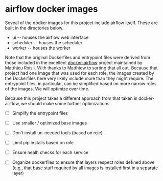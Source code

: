 # airflow docker images

Seveal of the dodker images for this project include airflow itself.  These are built in the directories below.

- ui -- houses the airflow web interface
- scheduler -- houses the scheduler
- worker -- houses the worker

Note that the original Dockerfiles and entrypoint files were derived from those
included in the excellent [docker-airflow](https://github.com/puckel/docker-airflow) project maintained by Matthieu Roisil.  With thanks to Matthiew to sorting that
all out.  Because that project had one image that was used for each role, the
images created by the Dockerfiles here very likely include more than they might
require.  The entrypoint files, in particular, can
be simplified based on more narrow roles of the images.  We will optimize over time.

Because this project takes a different approach from that taken in docker-airflow,
we should make some further optimizations:

- [ ] Simplify the entrypoint files
- [ ] Use smaller / optimized base images
- [ ] Don't install un-needed tools (based on role)
- [ ] Limit pip installs based on role
- [ ] Ensure healh checks for each service
- [ ] Organize dockerfiles to ensure that layers respect roles defined above (e.g., that base stuff required by all images is installed first in a separate layer)


